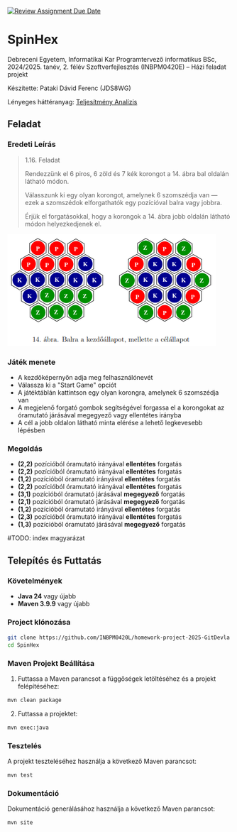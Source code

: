 [![Review Assignment Due Date](https://classroom.github.com/assets/deadline-readme-button-22041afd0340ce965d47ae6ef1cefeee28c7c493a6346c4f15d667ab976d596c.svg)](https://classroom.github.com/a/UkdUJk5L)

# SpinHex

Debreceni Egyetem, Informatikai Kar
Programtervező informatikus BSc, 2024/2025. tanév, 2. félév
Szoftverfejlesztés (INBPM0420E) – Házi feladat projekt

Készítette: Pataki Dávid Ferenc (JDS8WG)

Lényeges háttéranyag: [Teljesítmény Analízis](performance_analysis.md)

## Feladat

### Eredeti Leírás

> 1.16. Feladat
>
> Rendezzünk el 6 piros, 6 zöld és 7 kék korongot a 14. ábra bal oldalán látható módon.
>
> Válasszunk ki egy olyan korongot, amelynek 6 szomszédja van — ezek a szomszédok elforgathatók egy pozícióval balra vagy jobbra.
>
> Érjük el forgatásokkal, hogy a korongok a 14. ábra jobb oldalán látható módon helyezkedjenek el.

![14. ábra](./assets/task.png)

### Játék menete

- A kezdőképernyőn adja meg felhasználónevét
- Válassza ki a "Start Game" opciót
- A játéktáblán kattintson egy olyan korongra, amelynek 6 szomszédja van
- A megjelenő forgató gombok segítségével forgassa el a korongokat az óramutató járásával megegyező vagy ellentétes irányba
- A cél a jobb oldalon látható minta elérése a lehető legkevesebb lépésben

### Megoldás

- **(2,2)** pozícióból óramutató irányával **ellentétes** forgatás
- **(2,2)** pozícióból óramutató irányával **ellentétes** forgatás
- **(1,2)** pozícióból óramutató irányával **ellentétes** forgatás
- **(2,2)** pozícióból óramutató irányával **ellentétes** forgatás
- **(3,1)** pozícióból óramutató járásával **megegyező** forgatás
- **(2,1)** pozícióból óramutató járásával **megegyező** forgatás
- **(1,2)** pozícióból óramutató irányával **ellentétes** forgatás
- **(2,3)** pozícióból óramutató irányával **ellentétes** forgatás
- **(1,3)** pozícióból óramutató járásával **megegyező** forgatás

#TODO: index magyarázat

## Telepítés és Futtatás

### Követelmények

- **Java 24** vagy újabb
- **Maven 3.9.9** vagy újabb

### Project klónozása

```bash
git clone https://github.com/INBPM0420L/homework-project-2025-GitDevla
cd SpinHex
```

### Maven Projekt Beállítása

1. Futtassa a Maven parancsot a függőségek letöltéséhez és a projekt felépítéséhez:

```bash
mvn clean package
```

2. Futtassa a projektet:

```bash
mvn exec:java
```

### Tesztelés

A projekt teszteléséhez használja a következő Maven parancsot:

```bash
mvn test
```

### Dokumentáció

Dokumentáció generálásához használja a következő Maven parancsot:

```bash
mvn site
```
